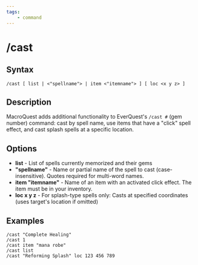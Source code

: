 ```yaml
---
tags:
    - command
---
```

# /cast

## Syntax

```eqcommand
/cast [ list | <"spellname"> | item <"itemname"> ] [ loc <x y z> ]
```

## Description

MacroQuest adds additional functionality to EverQuest's `/cast #` (gem number) command: cast by spell name, use items that have a "click" spell effect, and cast splash spells at a specific location.

## Options

- **list** - List of spells currently memorized and their gems
- **"spellname"** - Name or partial name of the spell to cast (case-insensitive). Quotes required for multi-word names.
- **item "itemname"** - Name of an item with an activated click effect. The item must be in your inventory.
- **loc x y z** - For splash-type spells only: Casts at specified coordinates (uses target's location if omitted)

## Examples

```text
/cast "Complete Healing"
/cast 1
/cast item "mana robe"
/cast list
/cast "Reforming Splash" loc 123 456 789
```

